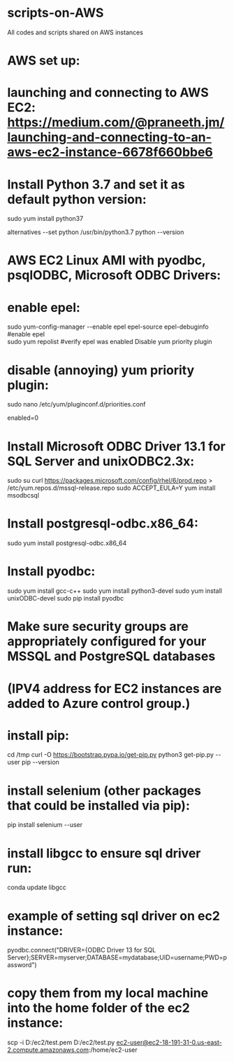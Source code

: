 # scripts-on-AWS
All codes and scripts shared on AWS instances


# AWS set up:

# launching and connecting to AWS EC2: https://medium.com/@praneeth.jm/launching-and-connecting-to-an-aws-ec2-instance-6678f660bbe6

# Install Python 3.7 and set it as default python version:
 sudo yum install python37

 alternatives --set python /usr/bin/python3.7
 python --version


# AWS EC2 Linux AMI with pyodbc, psqlODBC, Microsoft ODBC Drivers:

#  enable epel:

  sudo yum-config-manager --enable epel epel-source epel-debuginfo #enable epel	 	
  sudo yum repolist #verify epel was enabled Disable yum priority plugin
  
#  disable (annoying) yum priority plugin:
  
  sudo nano /etc/yum/pluginconf.d/priorities.conf
  
  enabled=0
  
#  Install Microsoft ODBC Driver 13.1 for SQL Server and unixODBC2.3x:
  
  sudo su
  curl https://packages.microsoft.com/config/rhel/6/prod.repo > /etc/yum.repos.d/mssql-release.repo
  sudo ACCEPT_EULA=Y yum install msodbcsql
  
#  Install postgresql-odbc.x86_64:
  
  sudo yum install postgresql-odbc.x86_64
  
#  Install pyodbc:
  
  sudo yum install gcc-c++
  sudo yum install python3-devel
  sudo yum install unixODBC-devel
  sudo pip install pyodbc
  
#  Make sure security groups are appropriately configured for your MSSQL and PostgreSQL databases 
#  (IPV4 address for EC2 instances are added to Azure control group.)

# install pip:

 cd /tmp
 curl -O https://bootstrap.pypa.io/get-pip.py
 python3 get-pip.py --user
 pip --version

# install selenium (other packages that could be installed via pip):

 pip install selenium --user
 
# install libgcc to ensure sql driver run:
 conda update libgcc
 
 # example of setting sql driver on ec2 instance:
 pyodbc.connect("DRIVER={ODBC Driver 13 for SQL Server};SERVER=myserver;DATABASE=mydatabase;UID=username;PWD=password")
 

# copy them from my local machine into the home folder of the ec2 instance:
 scp -i D:/ec2/test.pem D:/ec2/test.py ec2-user@ec2-18-191-31-0.us-east-2.compute.amazonaws.com:/home/ec2-user




